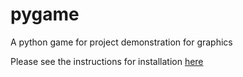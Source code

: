 # pygame
A python game for project demonstration for graphics 

Please see the instructions for installation [here](https://github.com/thakursc1/pygame/blob/master/Readme.txt)
